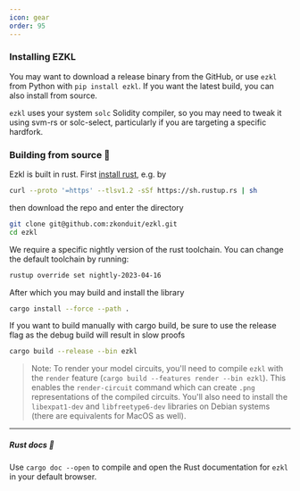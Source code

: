 ```yaml
---
icon: gear
order: 95
---
```


### Installing EZKL
You may want to download a release binary from the GitHub, or use `ezkl` from Python with `pip install ezkl`. If you want the latest build, you can also install from source. 

`ezkl` uses your system `solc` Solidity compiler, so you may need to tweak it using svm-rs or solc-select, particularly if you are targeting a specific hardfork.

### Building from source 🔨
Ezkl is built in rust. First [install rust](https://www.rust-lang.org/tools/install), e.g. by 
```bash
curl --proto '=https' --tlsv1.2 -sSf https://sh.rustup.rs | sh
```
then download the repo and enter the directory
```bash
git clone git@github.com:zkonduit/ezkl.git
cd ezkl
```
We require a specific nightly version of the rust toolchain. You can change the default toolchain by running:
```bash
rustup override set nightly-2023-04-16
```

After which you may build and install the library
```bash
cargo install --force --path .
```

If you want to build manually with cargo build, be sure to use the release flag as the debug build will result in slow proofs
```bash
cargo build --release --bin ezkl
```
> Note: To render your model circuits, you'll need to compile `ezkl` with the `render` feature (`cargo build --features render --bin ezkl`). This enables the `render-circuit` command which can create `.png` representations of the compiled circuits. You'll also need to install the `libexpat1-dev` and `libfreetype6-dev` libraries on Debian systems (there are equivalents for MacOS as well).
---------
##### Rust docs 📖

Use `cargo doc --open` to compile and open the Rust documentation for `ezkl` in your default browser.
